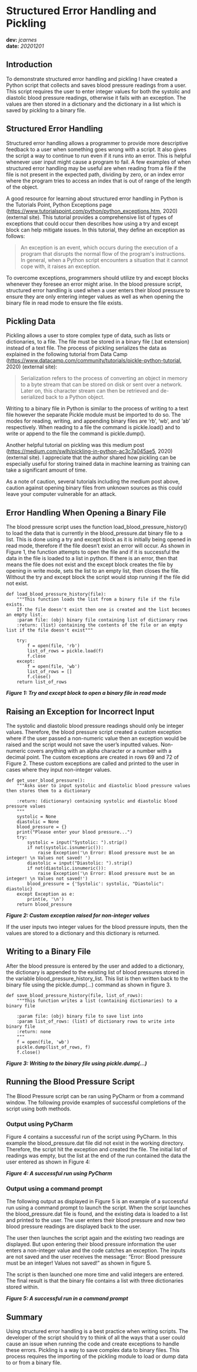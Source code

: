 # Structured Error Handling and Pickling
**dev:**  *jcarnes*  
**date:**  *20201201*


## Introduction
To demonstrate structured error handling and pickling I have created a Python script that collects and saves blood pressure readings from a user. This script requires the user to enter integer values for both the systolic and diastolic blood pressure readings, otherwise it fails with an exception. The values are then stored in a dictionary and the dictionary in a list which is saved by pickling to a binary file.

## Structured Error Handling
Structured error handling allows a programmer to provide more descriptive feedback to a user when something goes wrong with a script. It also gives the script a way to continue to run even if it runs into an error. This is helpful whenever user input might cause a program to fail. A few examples of when structured error handling may be useful are when reading from a file if the file is not present in the expected path, dividing by zero, or an index error where the program tries to access an index that is out of range of the length of the object.  

A good resource for learning about structured error handling in Python is the Tutorials Point, Python Exceptions page (https://www.tutorialspoint.com/python/python_exceptions.htm, 2020) (external site). This tutorial provides a comprehensive list of types of exceptions that could occur then describes how using a try and except block can help mitigate issues. In this tutorial, they define an exception as follows:

>An exception is an event, which occurs during the execution of a program that disrupts the normal flow of the program's instructions. In general, when a Python script encounters a situation that it cannot cope with, it raises an exception.

To overcome exceptions, programmers should utilize try and except blocks whenever they foresee an error might arise. In the blood pressure script, structured error handling is used when a user enters their blood pressure to ensure they are only entering integer values as well as when opening the binary file in read mode to ensure the file exists. 

## Pickling Data
Pickling allows a user to store complex type of data, such as lists or dictionaries, to a file. The file must be stored in a binary file (.bat extension) instead of a text file. The process of pickling serializes the data as explained in the following tutorial from Data Camp (https://www.datacamp.com/community/tutorials/pickle-python-tutorial, 2020) (external site):

>Serialization refers to the process of converting an object in memory to a byte stream that can be stored on disk or sent over a network. Later on, this character stream can then be retrieved and de-serialized back to a Python object.

Writing to a binary file in Python is similar to the process of writing to a text file however the separate Pickle module must be imported to do so. The modes for reading, writing, and appending binary files are ‘rb’, ‘wb’, and ‘ab’ respectively. When reading to a file the command is pickle.load() and to write or append to the file the command is pickle.dump(). 

Another helpful tutorial on pickling was this medium post (https://medium.com/swlh/pickling-in-python-ac3c7a045ae5, 2020) (external site). I appreciate that the author shared how pickling can be especially useful for storing trained data in machine learning as training can take a significant amount of time.

As a note of caution, several tutorials including the medium post above, caution against opening binary files from unknown sources as this could leave your computer vulnerable for an attack. 

## Error Handling When Opening a Binary File
The blood pressure script uses the function load_blood_pressure_history() to load the data that is currently in the blood_pressure.dat binary file to a list. This is done using a try and except block as it is initially being opened in read mode, therefore if the file doesn’t exist an error will occur. As shown in Figure 1, the function attempts to open the file and if it is successful the data in the file is loaded to a list in python. If there is an error, then that means the file does not exist and the except block creates the file by opening in write mode, sets the list to an empty list, then closes the file. Without the try and except block the script would stop running if the file did not exist.

```
def load_blood_pressure_history(file):
    """This function loads the list from a binary file if the file exists.
    If the file doesn't exist then one is created and the list becomes an empty list.
    :param file: (obj) binary file containing list of dictionary rows
    :return: (list) containing the contents of the file or an empty list if the file doesn't exist"""

    try:
        f = open(file, 'rb')
        list_of_rows = pickle.load(f)
        f.close
    except:
        f = open(file, 'wb')
        list_of_rows = []
        f.close()
    return list_of_rows

```
**_Figure 1: Try and except block to open a binary file in read mode_**
  
## Raising an Exception for Incorrect Input
The systolic and diastolic blood pressure readings should only be integer values. Therefore, the blood pressure script created a custom exception where if the user passed a non-numeric value then an exception would be raised and the script would not save the user’s inputted values. Non-numeric covers anything with an alpha character or a number with a decimal point. The custom exceptions are created in rows 69 and 72 of Figure 2. These custom exceptions are called and printed to the user in cases where they input non-integer values.

```
def get_user_blood_pressure():
    """Asks user to input systolic and diastolic blood pressure values then stores them to a dictionary

    :return: (dictionary) containing systolic and diastolic blood pressure values
    """
    systolic = None
    diastolic = None
    blood_pressure = {}
    print("Please enter your blood pressure...")
    try:
        systolic = input("Systolic: ").strip()
        if not(systolic.isnumeric()):
            raise Exception('\n Error: Blood pressure must be an integer! \n Values not saved! ')
        diastolic = input("Diastolic: ").strip()
        if not(diastolic.isnumeric()):
            raise Exception('\n Error: Blood pressure must be an integer! \n Values not saved!')
        blood_pressure = {'Systolic': systolic, "Diastolic": diastolic}
    except Exception as e:
        print(e, '\n')
    return blood_pressure
```


**_Figure 2: Custom exception raised for non-integer values_**

If the user inputs two integer values for the blood pressure inputs, then the values are stored to a dictionary and this dictionary is returned.

## Writing to a Binary File
After the blood pressure is entered by the user and added to a dictionary, the dictionary is appended to the existing list of blood pressures stored in the variable blood_pressure_history_list. This list is then written back to the binary file using the pickle.dump(…) command as shown in figure 3. 

```
def save_blood_pressure_history(file, list_of_rows):
    """This function writes a list (containing dictionaries) to a binary file

    :param file: (obj) binary file to save list into
    :param list_of_rows: (list) of dictionary rows to write into binary file
    :return: none
    """
    f = open(file, 'wb')
    pickle.dump(list_of_rows, f)
    f.close()
```
 
**_Figure 3: Writing to the binary file using pickle.dump(…)_**

## Running the Blood Pressure Script

The Blood Pressure script can be ran using PyCharm or from a command window. The following provide examples of successful completions of the script using both methods. 

### Output using PyCharm
Figure 4 contains a successful run of the script using PyCharm. In this example the blood_pressure.dat file did not exist in the working directory. Therefore, the script hit the exception and created the file. The initial list of readings was empty, but the list at the end of the run contained the data the user entered as shown in Figure 4:

**_Figure 4: A successful run using PyCharm_**

### Output using a command prompt
The following output as displayed in Figure 5 is an example of a successful run using a command prompt to launch the script. When the script launches the blood_pressure.dat file is found, and the existing data is loaded to a list and printed to the user. The user enters their blood pressure and now two blood pressure readings are displayed back to the user.

The user then launches the script again and the existing two readings are displayed. But upon entering their blood pressure information the user enters a non-integer value and the code catches an exception. The inputs are not saved and the user receives the message: “Error: Blood pressure must be an integer! Values not saved!” as shown in figure 5.

The script is then launched one more time and valid integers are entered. The final result is that the binary file contains a list with three dictionaries stored within. 


**_Figure 5: A successful run in a command prompt_**

## Summary
Using structured error handling is a best practice when writing scripts. The developer of the script should try to think of all the ways that a user could cause an issue when running the code and create exceptions to handle these errors. Pickling is a way to save complex data to binary files. This process requires the importing of the pickling module to load or dump data to or from a binary file. 
